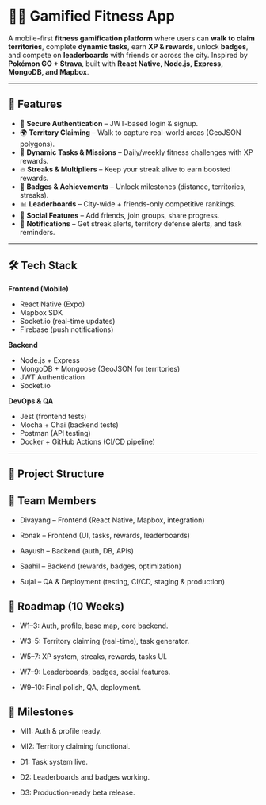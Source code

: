 # 🏃‍♂️ Gamified Fitness App  

A mobile-first **fitness gamification platform** where users can **walk to claim territories**, complete **dynamic tasks**, earn **XP & rewards**, unlock **badges**, and compete on **leaderboards** with friends or across the city. Inspired by **Pokémon GO + Strava**, built with **React Native, Node.js, Express, MongoDB, and Mapbox**.  

---

## 🚀 Features
- 🔑 **Secure Authentication** – JWT-based login & signup.  
- 🌍 **Territory Claiming** – Walk to capture real-world areas (GeoJSON polygons).  
- 🎯 **Dynamic Tasks & Missions** – Daily/weekly fitness challenges with XP rewards.  
- 🔥 **Streaks & Multipliers** – Keep your streak alive to earn boosted rewards.  
- 🏅 **Badges & Achievements** – Unlock milestones (distance, territories, streaks).  
- 📊 **Leaderboards** – City-wide + friends-only competitive rankings.  
- 👥 **Social Features** – Add friends, join groups, share progress.  
- 🔔 **Notifications** – Get streak alerts, territory defense alerts, and task reminders.  

---

## 🛠️ Tech Stack
**Frontend (Mobile)**  
- React Native (Expo)  
- Mapbox SDK  
- Socket.io (real-time updates)  
- Firebase (push notifications)  

**Backend**  
- Node.js + Express  
- MongoDB + Mongoose (GeoJSON for territories)  
- JWT Authentication  
- Socket.io  

**DevOps & QA**  
- Jest (frontend tests)  
- Mocha + Chai (backend tests)  
- Postman (API testing)  
- Docker + GitHub Actions (CI/CD pipeline)  

---

## 📂 Project Structure

## 👥 Team Members

- Divayang – Frontend (React Native, Mapbox, integration)

- Ronak – Frontend (UI, tasks, rewards, leaderboards)

- Aayush – Backend (auth, DB, APIs)

- Saahil – Backend (rewards, badges, optimization)

- Sujal – QA & Deployment (testing, CI/CD, staging & production)

## 🎯 Roadmap (10 Weeks)

- W1–3: Auth, profile, base map, core backend.

- W3–5: Territory claiming (real-time), task generator.

- W5–7: XP system, streaks, rewards, tasks UI.

- W7–9: Leaderboards, badges, social features.

- W9–10: Final polish, QA, deployment.

## 📌 Milestones

- MI1: Auth & profile ready.

- MI2: Territory claiming functional.

- D1: Task system live.

- D2: Leaderboards and badges working.

- D3: Production-ready beta release.